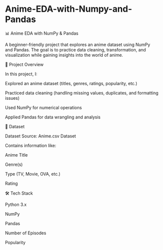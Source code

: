 # Anime-EDA-with-Numpy-and-Pandas

📊 Anime EDA with NumPy & Pandas

A beginner-friendly project that explores an anime dataset using NumPy and Pandas. The goal is to practice data cleaning, transformation, and visualization while gaining insights into the world of anime.

🚀 Project Overview

In this project, I:

Explored an anime dataset (titles, genres, ratings, popularity, etc.)

Practiced data cleaning (handling missing values, duplicates, and formatting issues)

Used NumPy for numerical operations

Applied Pandas for data wrangling and analysis

📂 Dataset

Dataset Source: Anime.csv Dataset 

Contains information like:

Anime Title

Genre(s)

Type (TV, Movie, OVA, etc.)

Rating

🛠️ Tech Stack

Python 3.x

NumPy

Pandas



Number of Episodes

Popularity
